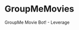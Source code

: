 # GroupMeMovies
GroupMe Movie Bot! - Leverage

<!-- 
Process:
- GroupMe HTTP POST on each message sent
- parse POST body for "movie"
- Query movie database
- format response
- reply with HTTP POST to the group
 -->